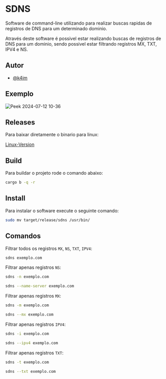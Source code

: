 
# SDNS

Software de command-line utilizando para realizar buscas rapidas de registros de DNS para um determinado dominio.

Através deste software é possivel estar realizando buscas de registros de DNS para um dominio, sendo possivel estar filtrando registros MX, TXT, IPV4 e NS.



## Autor

- [@k4im](https://www.github.com/k4im)

## Exemplo
![Peek 2024-07-12 10-36](https://github.com/user-attachments/assets/704173f6-b928-40c9-b4eb-9a666be5b581)


## Releases
Para baixar diretamente o binario para linux:

[Linux-Version](https://github.com/k4im/sdns-rust/releases/tag/v1.0.0)

## Build

Para buildar o projeto rode o comando abaixo:

```bash
cargo b -q -r
```

## Install

Para instalar o software execute o seguinte comando:

``` bash
sudo mv target/release/sdns /usr/bin/
```

## Comandos

Filtrar todos os registros `MX`, `NS`, `TXT`, `IPV4`:

``` bash
sdns exemplo.com
```


Filtrar apenas registros `NS`:

``` bash
sdns -n exemplo.com
```

``` bash
sdns --name-server exemplo.com
```

Filtrar apenas registros  `MX`:

``` bash
sdns -m exemplo.com
```

``` bash
sdns --mx exemplo.com
```

Filtrar apenas registros  `IPV4`:

``` bash
sdns -i exemplo.com
```

``` bash
sdns --ipv4 exemplo.com
```


Filtrar apenas registros  `TXT`:

``` bash
sdns -t exemplo.com
```

``` bash
sdns --txt exemplo.com
```


